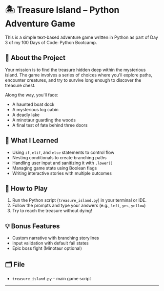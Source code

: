 # 🏝️ Treasure Island – Python Adventure Game

This is a simple text-based adventure game written in Python as part of Day 3 of my 100 Days of Code: Python Bootcamp.

## 🚀 About the Project

Your mission is to find the treasure hidden deep within the mysterious island. The game involves a series of choices where you'll explore paths, encounter creatures, and try to survive long enough to discover the treasure chest.

Along the way, you'll face:
- A haunted boat dock
- A mysterious log cabin
- A deadly lake
- A minotaur guarding the woods
- A final test of fate behind three doors

## 🎯 What I Learned

- Using `if`, `elif`, and `else` statements to control flow
- Nesting conditionals to create branching paths
- Handling user input and sanitizing it with `.lower()`
- Managing game state using Boolean flags
- Writing interactive stories with multiple outcomes

## 🧪 How to Play

1. Run the Python script (`treasure_island.py`) in your terminal or IDE.
2. Follow the prompts and type your answers (e.g., `left`, `yes`, `yellow`)
3. Try to reach the treasure without dying!

## 💡 Bonus Features

- Custom narrative with branching storylines
- Input validation with default fail states
- Epic boss fight (Minotaur optional)

## 🗂️ File

- `treasure_island.py` – main game script

---
